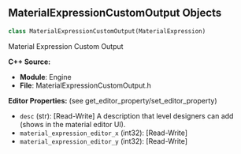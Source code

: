 ## MaterialExpressionCustomOutput Objects

```python
class MaterialExpressionCustomOutput(MaterialExpression)
```

Material Expression Custom Output

**C++ Source:**

- **Module**: Engine
- **File**: MaterialExpressionCustomOutput.h

**Editor Properties:** (see get_editor_property/set_editor_property)

- ``desc`` (str):  [Read-Write] A description that level designers can add (shows in the material editor UI).
- ``material_expression_editor_x`` (int32):  [Read-Write]
- ``material_expression_editor_y`` (int32):  [Read-Write]

<a id="unreal.MaterialExpressionLandscapeGrassOutput"></a>